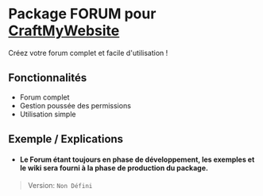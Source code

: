 # Package FORUM pour [CraftMyWebsite](https://craftmywebsite.fr)

Créez votre forum complet et facile d'utilisation !

## Fonctionnalités

- Forum complet
- Gestion poussée des permissions
- Utilisation simple


## Exemple / Explications

  - #### Le Forum étant toujours en phase de développement, les exemples et le wiki sera fourni à la phase de production du package.

> Version: `Non Défini`
